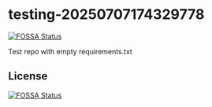 # testing-20250707174329778
[![FOSSA Status](https://app.fossa.com/api/projects/git%2Bgithub.com%2Fkirogum%2Ftesting-20250707174329778.svg?type=shield)](https://app.fossa.com/projects/git%2Bgithub.com%2Fkirogum%2Ftesting-20250707174329778?ref=badge_shield)

Test repo with empty requirements.txt


## License
[![FOSSA Status](https://app.fossa.com/api/projects/git%2Bgithub.com%2Fkirogum%2Ftesting-20250707174329778.svg?type=large)](https://app.fossa.com/projects/git%2Bgithub.com%2Fkirogum%2Ftesting-20250707174329778?ref=badge_large)